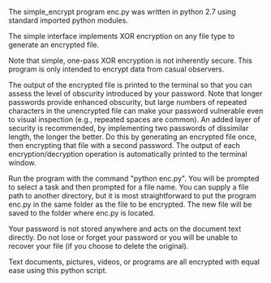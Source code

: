 The simple_encrypt program enc.py was written in python 2.7 using standard imported python modules. 

The simple interface implements XOR encryption on any file type to generate an encrypted file. 

Note that simple, one-pass XOR encryption is not inherently secure. 
This program is only intended to encrypt data from casual observers. 

The output of the encrypted file is printed to the terminal so that you can assess the level of obscurity introduced by your password. Note that longer passwords provide enhanced obscurity, but large numbers of repeated characters in the unencrypted file can make your password vulnerable even to visual inspection (e.g., repeated spaces are common). An added layer of security is recommended, by implementing two passwords of dissimilar length, the longer the better. Do this by generating an encrypted file once, then encrypting that file with a second password. 
The output of each encryption/decryption operation is automatically printed to the terminal window. 

Run the program with the command "python enc.py". 
You will be prompted to select a task and then prompted for a file name. 
You can supply a file path to another directory, but it is most straightforward to put the program enc.py in the same folder as the file to be encrypted. The new file will be saved to the folder where enc.py is located.  

Your password is not stored anywhere and acts on the document text directly. Do not lose or forget your password or you will be unable to recover your file (if you choose to delete the original). 

Text documents, pictures, videos, or programs are all encrypted with equal ease using this python script. 
